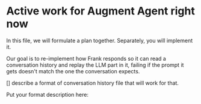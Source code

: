 # Active work for Augment Agent right now

In this file, we will formulate a plan together. Separately, you will implement it.

Our goal is to re-implement how Frank responds so it can read a conversation history
and replay the LLM part in it, failing if the prompt it gets doesn't match the one the conversation expects.

[] describe a format of conversation history file that will work for that.

Put your format description here:


